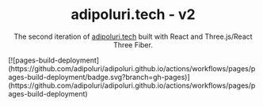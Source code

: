 <h1 align="center">
  adipoluri.tech - v2
</h1>
<p align="center">
  The second iteration of <a href="https://adipoluri.tech" target="_blank">adipoluri.tech</a> built with React and Three.js/React Three Fiber.
</p>
[![pages-build-deployment](https://github.com/adipoluri/adipoluri.github.io/actions/workflows/pages/pages-build-deployment/badge.svg?branch=gh-pages)](https://github.com/adipoluri/adipoluri.github.io/actions/workflows/pages/pages-build-deployment)

